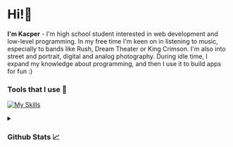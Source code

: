 # Hi!👋
**I'm Kacper** - I'm high school student interested in web development and low-level programming. In my free time I'm keen on in listening to music, especially to bands like Rush, Dream Theater or King Crimson. I'm also into street and portrait, digital and analog photography. During idle time, I expand my knowledge about programming, and then I use it to build apps for fun :)

### Tools that I use 🔧
[![My Skills](https://skillicons.dev/icons?i=js,php,html,css,py,tailwind,mysql,neovim,linux)](https://skillicons.dev)

<details>
    <summary><h3>Github Stats 📈</h3></summary>
    <br>
    <a href="#"><img src="https://github-readme-stats.vercel.app/api?username=kmtrebacz&theme=dark&count_private=true&hide_border=true&line_height=20"></a>
    <a href="#"><img src="https://github-readme-stats.vercel.app/api/top-langs/?username=kmtrebacz&layout=compact&theme=dark&count_private=true&hide_border=true"></a>
</details>
